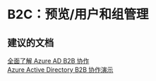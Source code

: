 <properties
    pageTitle="B2C：预览/用户和组管理"
    description="B2C：预览/用户和组管理"
    service="microsoft.activedirectory"
    resource="activedirectory"
    authors="aashu"
    displayOrder=""
    selfHelpType="generic"
    supportTopicIds="32422331"
    resourceTags=""
    productPesIds="14785"
    cloudEnvironments="public"
/>


# B2C：预览/用户和组管理


## **建议的文档**
[全面了解 Azure AD B2B 协作](https://blogs.technet.microsoft.com/ad/2015/09/15/learn-all-about-the-azure-ad-b2b-collaboration-preview/)<br>
[Azure Active Directory B2B 协作演示](https://channel9.msdn.com/Series/Azure-Active-Directory-Videos-Demos/Azure-Active-Directory-B2B-collaboration-demo)



<!--HONumber=Jul16_HO4-->


